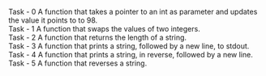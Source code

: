 Task - 0 A function that takes a pointer to an int as parameter and updates the value it points to to 98. <br>
Task - 1 A function that swaps the values of two integers. <br>
Task - 2 A function that returns the length of a string. <br>
Task - 3 A function that prints a string, followed by a new line, to stdout. <br>
Task - 4 A function that prints a string, in reverse, followed by a new line. <br>
Task - 5 A function that reverses a string. <br>
